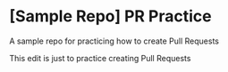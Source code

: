 # [Sample Repo] PR Practice
A sample repo for practicing how to create Pull Requests

This edit is just to practice creating Pull Requests
